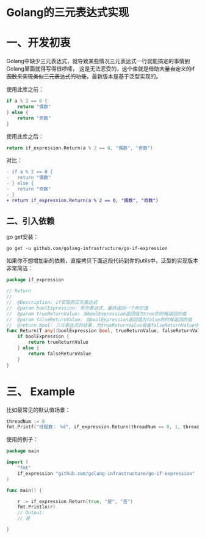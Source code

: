 # Golang的三元表达式实现

# 一、开发初衷

Golang中缺少三元表达式，就导致某些情况三元表达式一行就能搞定的事情到Golang里面就得写得很啰嗦，
这是无法忍受的，~~这个库就是借助大量自定义的if函数来实现类似三元表达式的功能~~，最新版本是基于泛型实现的。

使用此库之前：

```go
if a % 2 == 0 {
    return "偶数"
} else {
    return "奇数"
}
```

使用此库之后：

```go
return if_expression.Return(a % 2 == 0, "偶数", "奇数")
```

对比：

```diff
- if a % 2 == 0 {
- 	return "偶数"
- } else {
- 	return "奇数"
- }
+ return if_expression.Return(a % 2 == 0, "偶数", "奇数")
```

## 二、引入依赖

go get安装：

```text
go get -u github.com/golang-infrastructure/go-if-expression
```

如果你不想增加新的依赖，直接拷贝下面这段代码到你的utils中，泛型的实现版本非常简洁：

```go
package if_expression

// Return
//
//	@Description: if实现的三元表达式
//	@param boolExpression: 布尔表达式，最终返回一个布尔值
//	@param trueReturnValue: 当boolExpression返回值为true的时候返回的值
//	@param falseReturnValue: 当boolExpression返回值为false的时候返回的值
//	@return bool: 三元表达式的结果，为trueReturnValue或者falseReturnValue中的一个
func Return[T any](boolExpression bool, trueReturnValue, falseReturnValue T) T {
	if boolExpression {
		return trueReturnValue
	} else {
		return falseReturnValue
	}
}
```

# 三、 Example

比如最常见的默认值场景：

```go
threadNum := 0
fmt.Printf("线程数： %d", if_expression.Return(threadNum == 0, 1, threadNum))
```

使用的例子：

```go
package main

import (
	"fmt"
	if_expression "github.com/golang-infrastructure/go-if-expression"
)

func main() {

	r := if_expression.Return(true, "是", "否")
	fmt.Println(r)
	// Output:
	// 是

}

```

